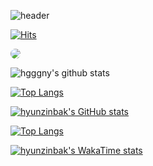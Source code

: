 ![header](https://capsule-render.vercel.app/api?type=venom&color=auto&height=300&section=header&text=hyeonjin%20park&fontSize=90)

[![Hits](https://hits.seeyoufarm.com/api/count/incr/badge.svg?url=https%3A%2F%2Fgithub.com%2Fhgggny&count_bg=%23AE5656&title_bg=%23555555&icon=&icon_color=%23E7E7E7&title=hits&edge_flat=false)](https://hits.seeyoufarm.com)



<a href="https://hgggny.tistory.com/" target="_blank">
    <img src="https://img.shields.io/badge/blog-%23AEC6CF?style=for-the-badge&logo=tistory&logoColor=black" style="border-radius: 10px;">
</a>

![hgggny's github stats](https://github-readme-stats.vercel.app/api?username=hgggny&show_icons=true&theme=dracula)

[![Top Langs](https://github-readme-stats.vercel.app/api/top-langs/?username=anuraghazra&layout=compact)](https://github.com/anuraghazra/github-readme-stats)

[![hyunzinbak's GitHub stats](https://github-readme-stats.vercel.app/api?username=hgggny)](https://github.com/anuraghazra/github-readme-stats)

[![Top Langs](https://github-readme-stats.vercel.app/api/top-langs/?username=hgggny&layout=compact)](https://github.com/anuraghazra/github-readme-stats)

[![hyunzinbak's WakaTime stats](https://github-readme-stats.vercel.app/api/wakatime?username=hgggny)](https://github.com/anuraghazra/github-readme-stats)
